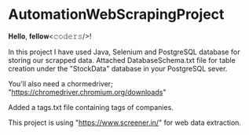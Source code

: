 # AutomationWebScrapingProject

𝐇𝐞𝐥𝐥𝐨, 𝐟𝐞𝐥𝐥𝐨𝐰<𝚌𝚘𝚍𝚎𝚛𝚜/>!

In this project I have used Java, Selenium and PostgreSQL database for storing our scrapped data. Attached DatabaseSchema.txt file for table creation 
under the "StockData" database in your PostgreSQL sever.

You'll also need a chormedriver; "https://chromedriver.chromium.org/downloads"

Added a tags.txt file containing tags of companies.

This project is using "https://www.screener.in/" for web data extraction.
